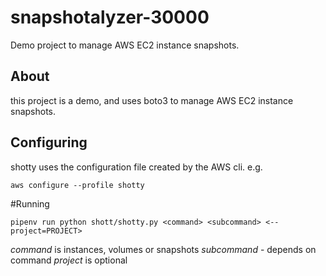 # snapshotalyzer-30000
Demo project to manage AWS EC2 instance snapshots.

## About

this project is a demo, and uses boto3 to manage AWS EC2 instance snapshots.

## Configuring

shotty uses the configuration file created by the AWS cli. e.g.

`aws configure --profile shotty`

#Running

`pipenv run python shott/shotty.py <command> <subcommand>
<--project=PROJECT>`

*command* is instances, volumes or snapshots
*subcommand* - depends on command
*project* is optional
